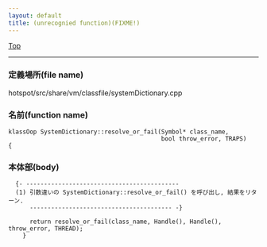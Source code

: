 ```yaml
---
layout: default
title: (unrecognied function)(FIXME!)
---
```

[Top](../index.html)

--- 
### 定義場所(file name)
hotspot/src/share/vm/classfile/systemDictionary.cpp

### 名前(function name)
```
klassOop SystemDictionary::resolve_or_fail(Symbol* class_name,
                                           bool throw_error, TRAPS)
{
```

### 本体部(body)
```
  {- -------------------------------------------
  (1) 引数違いの SystemDictionary::resolve_or_fail() を呼び出し, 結果をリターン.
      ---------------------------------------- -}

	  return resolve_or_fail(class_name, Handle(), Handle(), throw_error, THREAD);
	}
	
```


